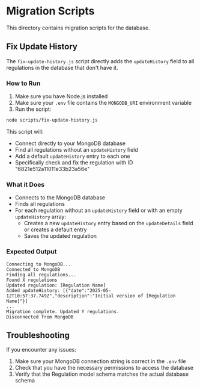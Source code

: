 # Migration Scripts

This directory contains migration scripts for the database.

## Fix Update History

The `fix-update-history.js` script directly adds the `updateHistory` field to all regulations in the database that don't have it.

### How to Run

1. Make sure you have Node.js installed
2. Make sure your `.env` file contains the `MONGODB_URI` environment variable
3. Run the script:

```bash
node scripts/fix-update-history.js
```

This script will:
- Connect directly to your MongoDB database
- Find all regulations without an `updateHistory` field
- Add a default `updateHistory` entry to each one
- Specifically check and fix the regulation with ID "6821e512a11011e33b23a56e"

### What it Does

- Connects to the MongoDB database
- Finds all regulations
- For each regulation without an `updateHistory` field or with an empty `updateHistory` array:
  - Creates a new `updateHistory` entry based on the `updateDetails` field or creates a default entry
  - Saves the updated regulation

### Expected Output

```
Connecting to MongoDB...
Connected to MongoDB
Finding all regulations...
Found X regulations
Updated regulation: [Regulation Name]
Added updateHistory: [{"date":"2025-05-12T10:57:37.749Z","description":"Initial version of [Regulation Name]"}]
...
Migration complete. Updated Y regulations.
Disconnected from MongoDB
```

## Troubleshooting

If you encounter any issues:

1. Make sure your MongoDB connection string is correct in the `.env` file
2. Check that you have the necessary permissions to access the database
3. Verify that the Regulation model schema matches the actual database schema
